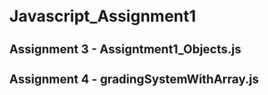 # Javascript_Assignment1
## Assignment 3 - Assigntment1_Objects.js
## Assignment 4 - gradingSystemWithArray.js
